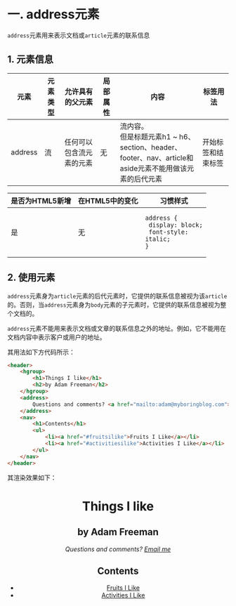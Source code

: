 # 一. address元素

`address`元素用来表示文档或`article`元素的联系信息

## 1. 元素信息

| 元素    | 元素类型 | 允许具有的父元素         | 局部属性 | 内容                                                         | 标签用法           |
| ------- | -------- | ------------------------ | -------- | ------------------------------------------------------------ | ------------------ |
| address | 流       | 任何可以包含流元素的元素 | 无       | 流内容。<br />但是标题元素h1 ~ h6、section、header、<br />footer、nav、article和aside元素不能用做该元素的后代元素 | 开始标签和结束标签 |

| 是否为HTML5新增 | 在HTML5中的变化 | 习惯样式                                                     |
| --------------- | --------------- | ------------------------------------------------------------ |
| 是              | 无              | <pre><code>address {<br />    display: block;<br />    font-style: italic;<br />}</code></pre> |

## 2. 使用元素

`address`元素身为`article`元素的后代元素时，它提供的联系信息被视为该`article`的。否则，当`address`元素身为`body`元素的子元素时，它提供的联系信息被视为整个文档的。

`address`元素不能用来表示文档或文章的联系信息之外的地址。例如，它不能用在文档内容中表示客户或用户的地址。

其用法如下方代码所示：

```html
<header>
    <hgroup>
        <h1>Things I like</h1>
        <h2>by Adam Freeman</h2>
    </hgroup>
    <address>
        Questions and comments? <a href="mailto:adam@myboringblog.com">Email me</a>
    </address>
    <nav>
        <h1>Contents</h1>
        <ul>
            <li><a href="#fruitsilike">Fruits I Like</a></li>
            <li><a href="#activitiesilike">Activities I Like</a></li>
        </ul>
    </nav>
</header>
```

其渲染效果如下：

<header>
    <hgroup>
        <h1>Things I like</h1>
        <h2>by Adam Freeman</h2>
    </hgroup>
    <address>
        Questions and comments? <a href="mailto:adam@myboringblog.com">Email me</a>
    </address>
    <nav>
        <h1>Contents</h1>
        <ul>
            <li><a href="#fruitsilike">Fruits I Like</a></li>
            <li><a href="#activitiesilike">Activities I Like</a></li>
        </ul>
    </nav>
</header>

